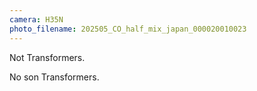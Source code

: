 ```yaml
---
camera: H35N
photo_filename: 202505_CO_half_mix_japan_000020010023
---
```


Not Transformers.

No son Transformers.

